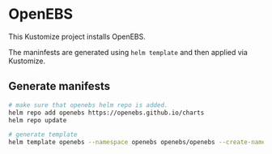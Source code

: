 # OpenEBS
This Kustomize project installs OpenEBS.

The maninfests are generated using `helm template` and then applied via Kustomize.

## Generate manifests
```sh
# make sure that openebs helm repo is added.
helm repo add openebs https://openebs.github.io/charts
helm repo update

# generate template
helm template openebs --namespace openebs openebs/openebs --create-namespace --values base/values.yaml > base/manifests.yaml
```
